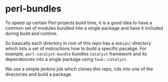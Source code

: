 # perl-bundles

To speed up certain Perl projects build time, it is a good idea to have a
common set of modules bundled into a single package and have it included during build and runtime.

So basically each directory in root of this repo has a `debian/` directory
which lists a set of instructions how to build a specific pacakge. For example,
`perl-catalyst-bundle` bundles `Catalyst` framework and its dependencies into a
single package using `Task::Catalyst`.

We use a simple jenkins job which clones this repo, cds into one of the
directories and build a package.
